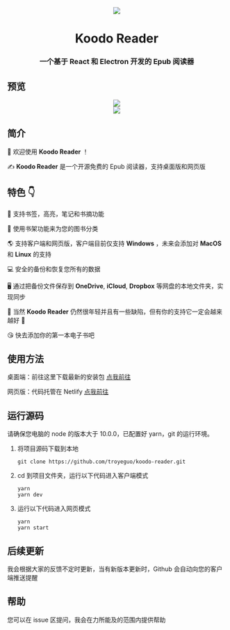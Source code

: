 <div align="center" width="128px" height="128px">
<img src="https://i.loli.net/2020/04/26/wrO8EPokvUQWaf5.png" />
</div>

  <h1 align="center">
    Koodo Reader
  </h1>
  <h3 align="center">
    一个基于 React 和 Electron 开发的 Epub 阅读器
  </h3>

## 预览

<div align="center">
  <img src="https://i.loli.net/2020/03/23/UpVulqMBXRcEtJG.jpg" >
  <br/>
  <img src="https://i.loli.net/2020/03/23/jenEPUIuVJzC6bX.jpg" >
</div>

## 简介

👏 欢迎使用 **Koodo Reader** ！

✍️ **Koodo Reader** 是一个开源免费的 Epub 阅读器，支持桌面版和网页版

## 特色 👇

📝 支持书签，高亮，笔记和书摘功能

🌉 使用书架功能来为您的图书分类

🌎 支持客户端和网页版，客户端目前仅支持 **Windows** ，未来会添加对 **MacOS** 和 **Linux** 的支持

💻 安全的备份和恢复您所有的数据

🖥 通过把备份文件保存到 **OneDrive**, **iCloud**, **Dropbox** 等网盘的本地文件夹，实现同步

🌱 当然 **Koodo Reader** 仍然很年轻并且有一些缺陷，但有你的支持它一定会越来越好 🏃

😘 快去添加你的第一本电子书吧

## 使用方法

桌面端：前往这里下载最新的安装包 [点我前往](https://github.com/troyeguo/koodo-reader/releases)

网页版：代码托管在 Netlify [点我前往](https://reader.960960.xyz)

## 运行源码

请确保您电脑的 node 的版本大于 10.0.0，已配置好 yarn，git 的运行环境。

1. 将项目源码下载到本地

   ```
   git clone https://github.com/troyeguo/koodo-reader.git
   ```

2. cd 到项目文件夹，运行以下代码进入客户端模式

   ```
   yarn
   yarn dev
   ```

3. 运行以下代码进入网页模式

   ```
   yarn
   yarn start
   ```

## 后续更新

我会根据大家的反馈不定时更新，当有新版本更新时，Github 会自动向您的客户端推送提醒

## 帮助

您可以在 issue 区提问，我会在力所能及的范围内提供帮助
